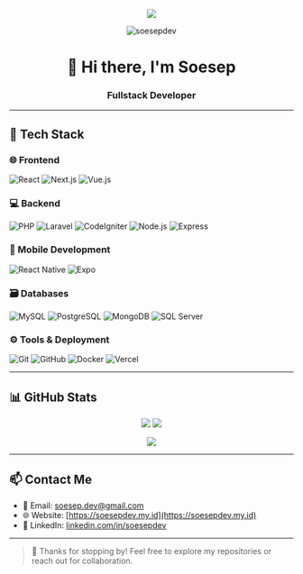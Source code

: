 <!-- Typing animation heading -->
<p align="center">
  <img src="https://readme-typing-svg.demolab.com/?lines=Hi,+I'm+Soesep!;Fullstack+Developer;React,+Laravel,+Node.js+%26+More!;&center=true&width=500&height=50">
</p>

<!-- Profile views counter -->
<p align="center">
  <img src="https://komarev.com/ghpvc/?username=soesepdev&label=Profile+Views&color=0e75b6&style=flat" alt="soesepdev" />
</p>

<!-- Intro heading -->
<h1 align="center">👋 Hi there, I'm Soesep</h1>
<h3 align="center">Fullstack Developer</h3>

---

## 🧰 Tech Stack

### 🌐 Frontend  
![React](https://img.shields.io/badge/React-20232A?style=for-the-badge&logo=react&logoColor=61DAFB)
![Next.js](https://img.shields.io/badge/Next.js-000000?style=for-the-badge&logo=nextdotjs&logoColor=ffffff)
![Vue.js](https://img.shields.io/badge/Vue.js-35495E?style=for-the-badge&logo=vue.js&logoColor=4FC08D)

### 💻 Backend  
![PHP](https://img.shields.io/badge/PHP-777BB4?style=for-the-badge&logo=php&logoColor=fff)
![Laravel](https://img.shields.io/badge/Laravel-F9322C?style=for-the-badge&logo=laravel&logoColor=fff)
![CodeIgniter](https://img.shields.io/badge/CodeIgniter-EF4223?style=for-the-badge&logo=codeigniter&logoColor=fff)
![Node.js](https://img.shields.io/badge/Node.js-339933?style=for-the-badge&logo=node.js&logoColor=fff)
![Express](https://img.shields.io/badge/Express.js-000000?style=for-the-badge&logo=express&logoColor=fff)

### 📱 Mobile Development  
![React Native](https://img.shields.io/badge/React_Native-20232A?style=for-the-badge&logo=react&logoColor=61DAFB)
![Expo](https://img.shields.io/badge/Expo-000020?style=for-the-badge&logo=expo&logoColor=white)

### 🗃️ Databases  
![MySQL](https://img.shields.io/badge/MySQL-00758F?style=for-the-badge&logo=mysql&logoColor=fff)
![PostgreSQL](https://img.shields.io/badge/PostgreSQL-336791?style=for-the-badge&logo=postgresql&logoColor=fff)
![MongoDB](https://img.shields.io/badge/MongoDB-47A248?style=for-the-badge&logo=mongodb&logoColor=fff)
![SQL Server](https://img.shields.io/badge/Microsoft_SQL_Server-CC2927?style=for-the-badge&logo=microsoftsqlserver&logoColor=white)

### ⚙️ Tools & Deployment  
![Git](https://img.shields.io/badge/Git-F05032?style=for-the-badge&logo=git&logoColor=fff)
![GitHub](https://img.shields.io/badge/GitHub-181717?style=for-the-badge&logo=github&logoColor=fff)
![Docker](https://img.shields.io/badge/Docker-2496ED?style=for-the-badge&logo=docker&logoColor=fff)
![Vercel](https://img.shields.io/badge/Vercel-000?style=for-the-badge&logo=vercel&logoColor=white)

---

## 📊 GitHub Stats

<p align="center">
  <img src="https://github-readme-stats.vercel.app/api?username=soesepdev&show_icons=true&theme=radical" />
  <img src="https://github-readme-streak-stats.herokuapp.com/?user=soesepdev&theme=radical" />
</p>

<p align="center">
  <img src="https://github-readme-stats.vercel.app/api/top-langs/?username=soesepdev&layout=compact&theme=radical" />
</p>

---

## 📫 Contact Me

- 📧 Email: [soesep.dev@gmail.com](mailto:soesep.dev@gmail.com)
- 🌐 Website: [https://soesepdev.my.id](https://soesepdev.my.id)
- 💼 LinkedIn: [linkedin.com/in/soesepdev](https://linkedin.com/in/soesepdev)

---

> 🚀 Thanks for stopping by! Feel free to explore my repositories or reach out for collaboration.
